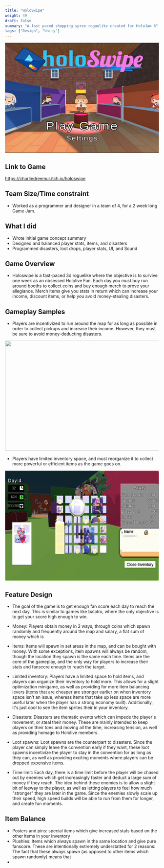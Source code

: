 ```yaml
---
title: "HoloSwipe"
weight: 49
draft: false
summary: "A fast paced shopping spree roguelike created for HoloJam 6"
tags: ["Design", "Unity"]
---
```

<p><img src="featured.png" width="640" height = "360"></p>

## Link to Game

https://charliedreemur.itch.io/holoswipe

## Team Size/Time constraint
- Worked as a programmer and designer in a team of 4, for a 2 week long Game Jam.

## What I did
- Wrote initial game concept summary
- Designed and balanced player stats, items, and disasters
- Programmed disasters, loot drops, player stats, UI, and Sound

## Game Overview
- Holoswipe is a fast-paced 3d roguelike where the objective is to survive one week as an obsessed Hololive Fan. Each day you must buy run around booths to collect coins and buy enough merch to prove your allegiance. Merch items give you stats in return which can increase your income, discount items, or help you avoid money-stealing disasters. 

## Gameplay Samples

- Players are incentivized to run around the map for as long as possible in order to collect pickups and increase their income. However, they must be sure to avoid money-deducting disasters.
<p><img src="pickups.gif" width="640" height = "360"></p>

- Players have limited inventory space, and must reorganize it to collect more powerful or efficient items as the game goes on.
<p><img src="inv.gif" width="640" height = "360"></p>

## Feature Design
- The goal of the game is to get enough fan score each day to reach the next day. This is similar to games like balatro, where the only objective is to get your score high enough to win.

- Money: Players obtain money in 2 ways, through coins which spawn randomly and frequently around the map and salary, a flat sum of money which is 

- Items: Items will spawn in set areas in the map, and can be bought with money. With some exceptions, item spawns will always be random, though the location they spawn is the same each time. Items are the core of the gameplay, and the only way for players to increase their stats and fanscore enough to reach the target.

- Limited inventory: Players have a limited space to hold items, and players can organize their inventory to hold more. This allows for a slight optimization minigame, as well as providing for more item balancing levers (items that are cheaper are stronger earlier on when inventory space isn't an issue, whereas items that take up less space are more useful later when the player has a strong economy built). Additionally, it's just cool to see the item sprites their in your inventory. 

- Disasters: Disasters are thematic events which can impede the player's movement, or steal their money. These are mainly intended to keep players on their toes and moving all the time, increasing tension, as well as providing homage to Hololive members.

- Loot spawns: Loot spawns are the counterpart to disasters. Since the player can simply leave the convention early if they want, these loot spawns incentivize the player to stay in the convention for as long as they can, as well as providing exciting moments where players can be dropped expensive items.

- Time limit: Each day, there is a time limit before the player will be chased out by enemies which get increasingly faster and deduct a large sum of money if they reach. The idea behind these enemies is to allow a slight bit of leeway to the player, as well as letting players to feel how much "stronger" they are later in the game. Since the enemies slowly scale up their speed, high speed builds will be able to run from them for longer, and create fun moments.


## Item Balance
- Posters and pins: special items which give increased stats based on the other items in your inventory
- Plushies: Items which always spawn in the same location and give pure fanscore. These are intentionally extremely understatted for 2 reasons: The fact that these always spawn (as opposed to other items which spawn randomly) means that  
- 


